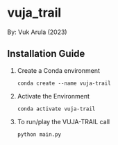 # vuja_trail

By: Vuk Arula (2023)

## Installation Guide
1. Create a Conda environment
    ```console
    conda create --name vuja-trail
    ```
2. Activate the Environment
    ```console
    conda activate vuja-trail
    ```

3. To run/play the VUJA-TRAIL call 
    ```console
    python main.py
    ```